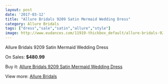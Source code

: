 ```yaml
---
layout: post
date: '2017-03-12'
title: "Allure Bridals 9209 Satin Mermaid Wedding Dress"
category: Allure Bridals
tags: ["dress","sale","satin","allure","style"]
image: http://www.eudances.com/11919-thickbox_default/allure-bridals-9209-satin-mermaid-wedding-dress.jpg
---
```

Allure Bridals 9209 Satin Mermaid Wedding Dress

On Sales: **$480.99**
<a href="https://www.eudances.com/en/allure-bridals/3737-allure-bridals-9209-satin-mermaid-wedding-dress.html"><amp-img layout="responsive" width="600" height="600" src="//www.eudances.com/11919-thickbox_default/allure-bridals-9209-satin-mermaid-wedding-dress.jpg" alt="Allure Bridals 9209 Satin Mermaid Wedding Dress 0" /></a>
<a href="https://www.eudances.com/en/allure-bridals/3737-allure-bridals-9209-satin-mermaid-wedding-dress.html"><amp-img layout="responsive" width="600" height="600" src="//www.eudances.com/11922-thickbox_default/allure-bridals-9209-satin-mermaid-wedding-dress.jpg" alt="Allure Bridals 9209 Satin Mermaid Wedding Dress 1" /></a>
<a href="https://www.eudances.com/en/allure-bridals/3737-allure-bridals-9209-satin-mermaid-wedding-dress.html"><amp-img layout="responsive" width="600" height="600" src="//www.eudances.com/11921-thickbox_default/allure-bridals-9209-satin-mermaid-wedding-dress.jpg" alt="Allure Bridals 9209 Satin Mermaid Wedding Dress 2" /></a>
<a href="https://www.eudances.com/en/allure-bridals/3737-allure-bridals-9209-satin-mermaid-wedding-dress.html"><amp-img layout="responsive" width="600" height="600" src="//www.eudances.com/11920-thickbox_default/allure-bridals-9209-satin-mermaid-wedding-dress.jpg" alt="Allure Bridals 9209 Satin Mermaid Wedding Dress 3" /></a>

Buy it: [Allure Bridals 9209 Satin Mermaid Wedding Dress](https://www.eudances.com/en/allure-bridals/3737-allure-bridals-9209-satin-mermaid-wedding-dress.html "Allure Bridals 9209 Satin Mermaid Wedding Dress")

View more: [Allure Bridals](https://www.eudances.com/en/2-allure-bridals "Allure Bridals")